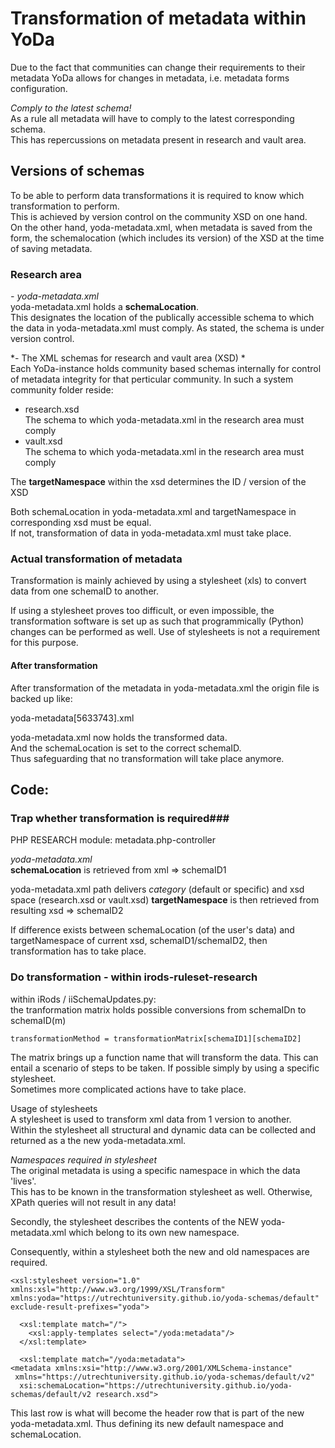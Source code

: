 # Transformation of metadata within YoDa #

Due to the fact that communities can change their requirements to their metadata YoDa allows for changes in metadata, i.e. metadata forms configuration.  

*Comply to the latest schema!*  
As a rule all metadata will have to comply to the latest corresponding schema.  
This has repercussions on metadata present in research and vault area.  


## Versions of schemas
To be able to perform data transformations it is required to know which transformation to perform.  
This is achieved by version control on the community XSD on one hand.  
On the other hand, yoda-metadata.xml, when metadata is saved from the form, the schemalocation (which includes its version) of the XSD at the time of saving metadata.  

### Research area ##

*- yoda-metadata.xml*  
yoda-metadata.xml holds a **schemaLocation**.   
This designates the location of the publically accessible schema to which the data in yoda-metadata.xml must comply.
As stated, the schema is under version control.

*- The XML schemas for research and vault area (XSD) *   
Each YoDa-instance holds community based schemas internally for control of metadata integrity for that perticular community.
In such a system community folder reside:
- research.xsd   
The schema to which yoda-metadata.xml in the research area must comply
- vault.xsd   
The schema to which yoda-metadata.xml in the research area must comply

The **targetNamespace** within the xsd determines the ID / version of the XSD

Both schemaLocation in yoda-metadata.xml and targetNamespace in corresponding xsd must be equal.  
If not, transformation of data in yoda-metadata.xml must take place.


### Actual transformation of metadata ###
Transformation is mainly achieved by using a stylesheet (xls) to convert data from one schemaID to another.   

If using a stylesheet proves too difficult, or even impossible, the transformation software is set up as such that programmically (Python) changes can be performed as well.
Use of stylesheets is not a requirement for this purpose.

#### After transformation ####
After transformation of the metadata in yoda-metadata.xml the origin file is backed up like:   

yoda-metadata[5633743].xml

yoda-metadata.xml now holds the transformed data.   
And the schemaLocation is set to the correct schemaID.   
Thus safeguarding that no transformation will take place anymore.


## Code: ##


### Trap whether transformation is required###
PHP RESEARCH module: metadata.php-controller

*yoda-metadata.xml*  
**schemaLocation** is retrieved from xml => schemaID1

yoda-metadata.xml path delivers *category* (default or specific) and xsd space (research.xsd or vault.xsd)
**targetNamespace** is then retrieved from resulting xsd => schemaID2

If difference exists between schemaLocation (of the user's data) and targetNamespace of current xsd, schemaID1/schemaID2,  then transformation has to take place.

### Do transformation - within irods-ruleset-research ###
within iRods / iiSchemaUpdates.py:   
the tranformation matrix holds possible conversions from schemaIDn to schemaID(m)

    transformationMethod = transformationMatrix[schemaID1][schemaID2]

The matrix brings up a function name that will transform the data.
This can entail a scenario of steps to be taken. If possible simply by using a specific stylesheet.   
Sometimes more complicated actions have to take place.

Usage of stylesheets   
A stylesheet is used to transform xml data from 1 version to another.    
Within the stylesheet all structural and dynamic data can be collected and returned as a the new yoda-metadata.xml.   

*Namespaces required in stylesheet*   
The original metadata is using a specific namespace in which the data 'lives'.   
This has to be known in the transformation stylesheet as well. Otherwise, XPath queries will not result in any data!   

Secondly, the stylesheet describes the contents of the NEW yoda-metadata.xml which belong to its own new namespace.

Consequently, within a stylesheet both the new and old namespaces are required.

    <xsl:stylesheet version="1.0"
    xmlns:xsl="http://www.w3.org/1999/XSL/Transform"
    xmlns:yoda="https://utrechtuniversity.github.io/yoda-schemas/default"   
    exclude-result-prefixes="yoda">

      <xsl:template match="/">
        <xsl:apply-templates select="/yoda:metadata"/>
      </xsl:template>

      <xsl:template match="/yoda:metadata">
    <metadata xmlns:xsi="http://www.w3.org/2001/XMLSchema-instance"   
     xmlns="https://utrechtuniversity.github.io/yoda-schemas/default/v2"   
      xsi:schemaLocation="https://utrechtuniversity.github.io/yoda-schemas/default/v2 research.xsd">

This last row is what will become the <metadata> header row that is part of the new yoda-metadata.xml.
Thus defining its new default namespace and schemaLocation.
